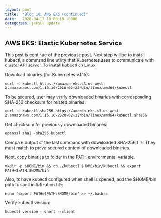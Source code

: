 ```yaml
---
layout: post
title:  "Blog 10: AWS EKS (continued)"
date:   2020-04-17 18:00:18 -0000
categories: jekyll update
---
```


<h2>AWS EKS: Elastic Kubernetes Service</h2>

This post is continue of the previouse post.
Next step will be to install kubectl, a command line utility that Kubernetes uses to communicate with cluster API server. To install kubectl on Linux:

Download binaries (for Kubernetes v.1.15):

    curl -o kubectl https://amazon-eks.s3.us-west-2.amazonaws.com/1.15.10/2020-02-22/bin/linux/amd64/kubectl

To be secured, user may verify downloaded binaries with corresponding SHA-256 checksum for related binaries:

    curl -o kubectl.sha256 https://amazon-eks.s3.us-west-2.amazonaws.com/1.15.10/2020-02-22/bin/linux/amd64/kubectl.sha256

Get checksum for previously downloaded binaries:

    openssl sha1 -sha256 kubectl

Compare output of the last command with downloaded SHA-256 file. They must match to prove secured content of downloaded binaries.

Next, copy binaries to folder in the PATH environmental variable.

    mkdir -p $HOME/bin && cp ./kubectl $HOME/bin/kubectl && export PATH=$PATH:$HOME/bin

Also, to have kubectl configured when shell is opened, add the $HOME/bin path to shell initialization file:

    echo 'export PATH=$PATH:$HOME/bin' >> ~/.bashrc

Verify kubectl version:

    kubectl version --short --client




[jekyll-docs]: https://jekyllrb.com/docs/home
[jekyll-gh]:   https://github.com/jekyll/jekyll
[jekyll-talk]: https://talk.jekyllrb.com/
